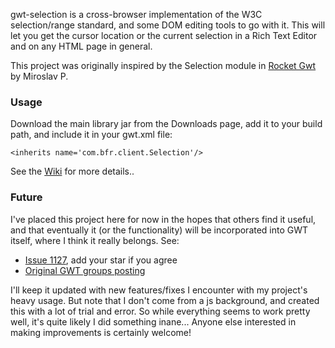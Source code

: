 gwt-selection is a cross-browser implementation of the W3C selection/range standard, and some DOM editing tools to go with it.  This will let you get the cursor location or the current selection in a Rich Text Editor and on any HTML page in general.

This project was originally inspired by the Selection module in [Rocket Gwt](http://code.google.com/p/rocket-gwt/wiki/Selections) by Miroslav P.


### Usage ###
Download the main library jar from the Downloads page, add it to your build path, and include it in your gwt.xml file:

```
<inherits name='com.bfr.client.Selection'/>
```

See the [Wiki](SimpleGuide.md) for more details..

### Future ###
I've placed this project here for now in the hopes that others find it useful, and that eventually it (or the functionality) will be incorporated into GWT itself, where I think it really belongs.  See:

  * [Issue 1127](http://code.google.com/p/google-web-toolkit/issues/detail?id=1127), add your star if you agree
  * [Original GWT groups posting](http://groups.google.com/group/google-web-toolkit/browse_thread/thread/44f7b52732af5047/022af186c9626484?lnk=gst&q=selection#022af186c9626484)

I'll keep it updated with new features/fixes I encounter with my project's heavy usage.  But note that I don't come from a js background, and created this with a lot of trial and error.  So while everything seems to work pretty well, it's quite likely I did something inane...  Anyone else interested in making improvements is certainly welcome!